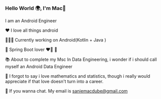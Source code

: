 ### Hello World 🌍, I'm Mac👋




I am an Android Engineer

❤️ I love all things android



🧑‍🏭🌱  Currently working on Android(Kotlin + Java  )


 🌱 Spring Boot lover ❤️‍🔥 🥰 


📚 About to complete my Msc In Data Engineering, i wonder if i should call myself an Android Data Engineer



 📝 I forgot to say i love mathematics and statistics, though i really would appreciate if that love doesn't turn into a career.
 
 

💬 If you wanna chat. My email is saniemacdube@gmail.com

<!--
**saniemacdube93/saniemacdube93** is a ✨ _special_ ✨ repository because its `README.md` (this file) appears on your GitHub profile.




- 📖 About to complete my Msc In Data Engineering, i wonder if i should call myself an Android Data Engineer.
- 🌱 I’m currently learning ...
- 👯 I’m looking to collaborate on ...
- 🤔 I’m looking for help with ...
- 💬 Ask me about ...
- 📫 How to reach me: ...
- 😄 Pronouns: ...
- ⚡ Fun fact: ...
-->
